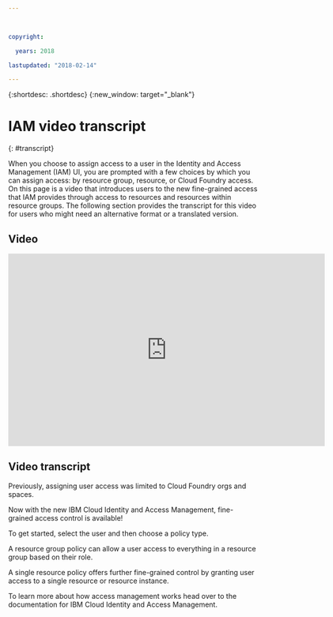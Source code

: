 ```yaml
---

 

copyright:

  years: 2018

lastupdated: "2018-02-14" 

---
```



{:shortdesc: .shortdesc} 
{:new_window: target="_blank"}

# IAM video transcript
{: #transcript}

When you choose to assign access to a user in the Identity and Access Management (IAM) UI, you are prompted with a few choices by which you can assign access: by resource group, resource, or Cloud Foundry access. On this page is a video that introduces users to the new fine-grained access that IAM provides through access to resources and resources within resource groups. The following section provides the transcript for this video for users who might need an alternative format or a translated version.

## Video

<iframe class="embed-responsive-item" id="youtubeplayer" type="text/html" width="640" height="390" src="https://youtu.be/_I8Yui8ke_I" frameborder="0" webkitallowfullscreen mozallowfullscreen allowfullscreen> </iframe>

## Video transcript

Previously, assigning user access was limited to Cloud Foundry orgs and spaces. 

Now with the new IBM Cloud Identity and Access Management, fine-grained access control is available!

To get started, select the user and then choose a policy type.

A resource group policy can allow a user access to everything in a resource group based on their role. 

A single resource policy offers further fine-grained control by granting user access to a single resource or resource instance. 

To learn more about how access management works head over to the documentation for IBM Cloud Identity and Access Management.

